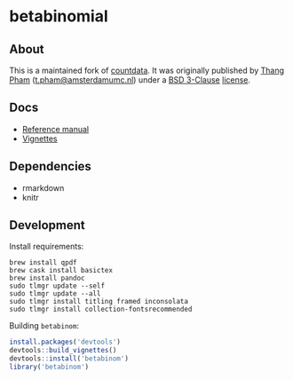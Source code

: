 # betabinomial

## About
This is a maintained fork of [countdata](https://cran.r-project.org/web/packages/countdata/index.html). 
It was originally published by [Thang Pham](https://orcid.org/0000-0003-0333-2492) (t.pham@amsterdamumc.nl) under a [BSD 3-Clause](./metadata/BSD_3_clause) [license](./metadata/LICENSE).

## Docs
- [Reference manual](https://cran.r-project.org/web/packages/countdata/countdata.pdf)
- [Vignettes](https://cran.r-project.org/web/packages/countdata/vignettes/countdata.html)

## Dependencies
- rmarkdown
- knitr

## Development
Install requirements:
```console
brew install qpdf
brew cask install basictex
brew install pandoc
sudo tlmgr update --self
sudo tlmgr update --all
sudo tlmgr install titling framed inconsolata
sudo tlmgr install collection-fontsrecommended
```

Building `betabinom`:
```R
install.packages('devtools')
devtools::build_vignettes()
devtools::install('betabinom')
library('betabinom')
```

